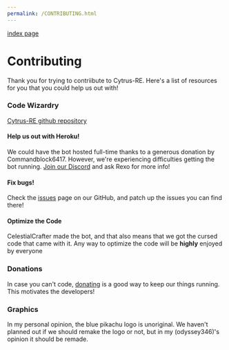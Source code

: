 ```yaml
---
permalink: /CONTRIBUTING.html
---
```


[index page](../)

# Contributing 

Thank you for trying to contriibute to Cytrus-RE. Here's a list of resources for you that you could help us out with!
### Code Wizardry
  [Cytrus-RE github repository](https://github.com/Cytrus-RE/cytrus-re)
  
  #### Help us out with Heroku!
  We could have the bot hosted full-time thanks to a generous donation by Commandblock6417. However, we're experiencing difficulties getting the bot running. [Join our Discord](https://discord.gg/ymZmdaA) and ask Rexo for more info!
  #### Fix bugs! 
  Check the [issues](https://github.com/Cytrus-RE/cytrus-re/issues) page on our GitHub, and patch up the issues you can find there!
  #### Optimize the Code
  CelestialCrafter made the bot, and that also means that we got the cursed code that came with it. Any way to optimize the code will be **highly** enjoyed by everyone
  
### Donations
In case you can't code, [donating](coresites/donate.md) is a good way to keep our things running. This motivates the developers!

### Graphics
In my personal opinion, the blue pikachu logo is unoriginal. We haven't planned out if we should remake the logo or not, but in my (odyssey346)'s opinion it should be remade.
    
